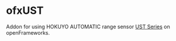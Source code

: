 # ofxUST
Addon for using HOKUYO AUTOMATIC range sensor [UST Series](http://www.hokuyo-aut.co.jp/search/single.php?serial=16) on openFrameworks.
